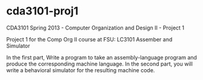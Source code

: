 cda3101-proj1
=============

CDA3101 Spring 2013 - Computer Organization and Design II - Project 1

Project 1 for the Comp Org II course at FSU: LC3101 Assember and Simulator

In the first part, Write a program to take an assembly-language program and produce the corresponding machine language.
In the second part, you will write a behavioral simulator for the resulting machine code.
